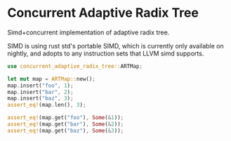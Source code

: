 # Concurrent Adaptive Radix Tree

Simd+concurrent implementation of adaptive radix tree.

SIMD is using rust std's portable SIMD, which is currently only available on nightly, and adopts to any instruction sets that LLVM simd supports.

```rust
use concurrent_adaptive_radix_tree::ARTMap;

let mut map = ARTMap::new();
map.insert("foo", 1);
map.insert("bar", 2);
map.insert("baz", 3);
assert_eq!(map.len(), 3);

assert_eq!(map.get("foo"), Some(&1));
assert_eq!(map.get("bar"), Some(&2));
assert_eq!(map.get("baz"), Some(&3));
```